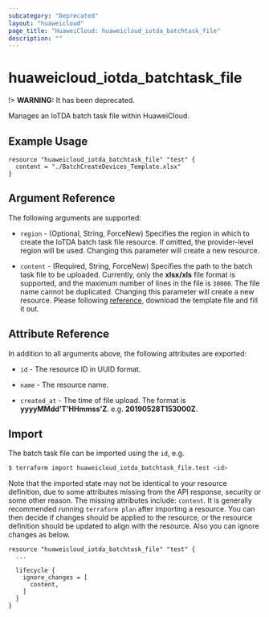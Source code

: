```yaml
---
subcategory: "Deprecated"
layout: "huaweicloud"
page_title: "HuaweiCloud: huaweicloud_iotda_batchtask_file"
description: ""
---
```


# huaweicloud_iotda_batchtask_file

!> **WARNING:** It has been deprecated.

Manages an IoTDA batch task file within HuaweiCloud.

## Example Usage

```hcl
resource "huaweicloud_iotda_batchtask_file" "test" {
  content = "./BatchCreateDevices_Template.xlsx"
}
```

## Argument Reference

The following arguments are supported:

* `region` - (Optional, String, ForceNew) Specifies the region in which to create the IoTDA batch task file resource.
  If omitted, the provider-level region will be used. Changing this parameter will create a new resource.

* `content` - (Required, String, ForceNew) Specifies the path to the batch task file to be uploaded.
  Currently, only the **xlsx/xls** file format is supported, and the maximum number of lines in the file is `30000`.
  The file name cannot be duplicated. Changing this parameter will create a new resource.
  Please following [reference](https://support.huaweicloud.com/intl/en-us/usermanual-iothub/iot_01_0032.html),
  download the template file and fill it out.

## Attribute Reference

In addition to all arguments above, the following attributes are exported:

* `id` - The resource ID in UUID format.

* `name` - The resource name.

* `created_at` - The time of file upload. The format is **yyyyMMdd'T'HHmmss'Z**. e.g. **20190528T153000Z**.

## Import

The batch task file can be imported using the `id`, e.g.

```bash
$ terraform import huaweicloud_iotda_batchtask_file.test <id>
```

Note that the imported state may not be identical to your resource definition, due to some attributes missing from the
API response, security or some other reason. The missing attributes include: `content`.
It is generally recommended running `terraform plan` after importing a resource.
You can then decide if changes should be applied to the resource, or the resource definition
should be updated to align with the resource. Also you can ignore changes as below.

```hcl
resource "huaweicloud_iotda_batchtask_file" "test" { 
  ...
  
  lifecycle {
    ignore_changes = [
      content,
    ]
  }
}
```
